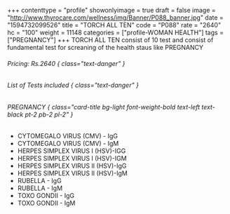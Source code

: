 +++
contenttype = "profile"
showonlyimage = true
draft = false
image = "http://www.thyrocare.com/wellness/img/Banner/P088_banner.jpg"
date = "1594732099526"
title = "TORCH ALL TEN"
code = "P088"
rate = "2640"
hc = "100"
weight = 11148
categories = ["profile-WOMAN HEALTH"]
tags = ["PREGNANCY"]
+++
TORCH ALL TEN consist of 10 test and consist of fundamental test for screaning of the health staus like PREGNANCY
<!--more-->
###### Pricing: Rs.2640 { class="text-danger" }

###### List of Tests included { class="text-danger" }

###### PREGNANCY { class="card-title bg-light font-weight-bold text-left text-black pt-2 pb-2 pl-2" } 
* CYTOMEGALO VIRUS (CMV) - IgG
* CYTOMEGALO VIRUS (CMV) - IgM
* HERPES SIMPLEX VIRUS I (HSV)-IGG
* HERPES SIMPLEX VIRUS I (HSV)-IGM
* HERPES SIMPLEX VIRUS II (HSV)-IgG
* HERPES SIMPLEX VIRUS II (HSV)-IgM
* RUBELLA - IgG
* RUBELLA - IgM
* TOXO GONDII - IgG
* TOXO GONDII - IgM
